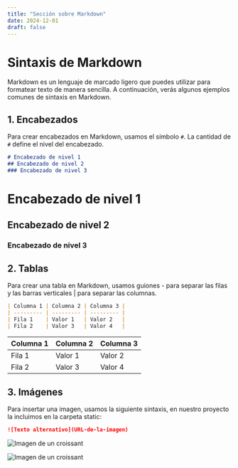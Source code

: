 ```yaml
---
title: "Sección sobre Markdown"
date: 2024-12-01
draft: false
---
```


# Sintaxis de Markdown

Markdown es un lenguaje de marcado ligero que puedes utilizar para formatear texto de manera sencilla. A continuación, verás algunos ejemplos comunes de sintaxis en Markdown.

## 1. Encabezados

Para crear encabezados en Markdown, usamos el símbolo `#`. La cantidad de `#` define el nivel del encabezado.

```markdown
# Encabezado de nivel 1
## Encabezado de nivel 2
### Encabezado de nivel 3
```
# Encabezado de nivel 1
## Encabezado de nivel 2
### Encabezado de nivel 3

## 2. Tablas

Para crear una tabla en Markdown, usamos guiones - para separar las filas y las barras verticales | para separar las columnas.

```markdown
| Columna 1 | Columna 2 | Columna 3 |
| --------- | --------- | --------- |
| Fila 1    | Valor 1   | Valor 2   |
| Fila 2    | Valor 3   | Valor 4   |
```
| Columna 1 | Columna 2 | Columna 3 |
| --------- | --------- | --------- |
| Fila 1    | Valor 1   | Valor 2   |
| Fila 2    | Valor 3   | Valor 4   |

## 3. Imágenes

Para insertar una imagen, usamos la siguiente sintaxis, en nuestro proyecto la incluimos en la carpeta static:
```markdown
![Texto alternativo](URL-de-la-imagen)
```

![Imagen de un croissant](https://anabmorales.github.io/portafolio-personal/uploads/croissant.png)

![Imagen de un croissant](https://anabmorales.github.io/portafolio-personal/uploads/uploads/croissants.jpg)